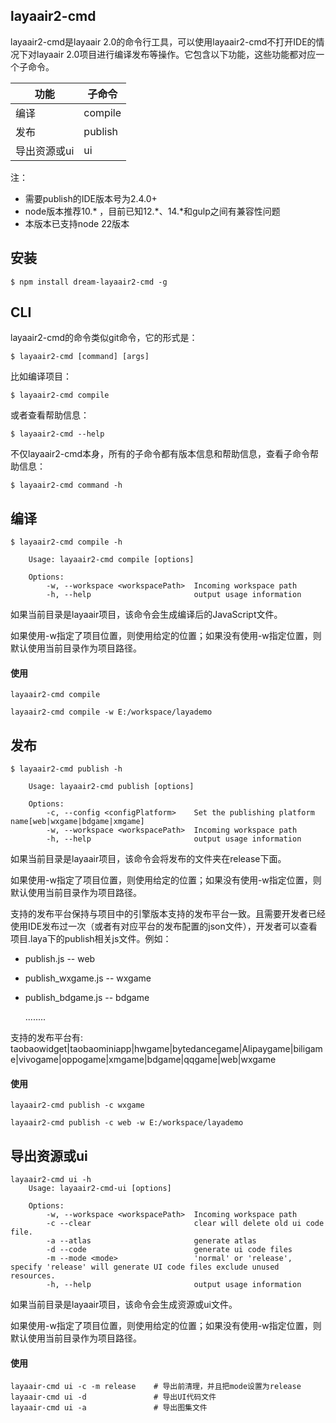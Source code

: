 ## layaair2-cmd
layaair2-cmd是layaair 2.0的命令行工具，可以使用layaair2-cmd不打开IDE的情况下对layaair 2.0项目进行编译发布等操作。它包含以下功能，这些功能都对应一个子命令。


|功能|子命令|
|-|-|
|编译|compile|
|发布|publish|
|导出资源或ui|ui|

注：
- 需要publish的IDE版本号为2.4.0+
- node版本推荐10.* ，目前已知12.*、14.*和gulp之间有兼容性问题
- 本版本已支持node 22版本


## 安装
```
$ npm install dream-layaair2-cmd -g
```


## CLI
layaair2-cmd的命令类似git命令，它的形式是：
```
$ layaair2-cmd [command] [args]
```
比如编译项目：
```
$ layaair2-cmd compile
```
或者查看帮助信息：
```
$ layaair2-cmd --help
```
不仅layaair2-cmd本身，所有的子命令都有版本信息和帮助信息，查看子命令帮助信息：
```
$ layaair2-cmd command -h
```


## 编译
```
$ layaair2-cmd compile -h

    Usage: layaair2-cmd compile [options]

    Options:
        -w, --workspace <workspacePath>  Incoming workspace path
        -h, --help                       output usage information
```
如果当前目录是layaair项目，该命令会生成编译后的JavaScript文件。

如果使用-w指定了项目位置，则使用给定的位置；如果没有使用-w指定位置，则默认使用当前目录作为项目路径。

#### 使用
```
layaair2-cmd compile
```
```
layaair2-cmd compile -w E:/workspace/layademo
```


## 发布
```
$ layaair2-cmd publish -h

    Usage: layaair2-cmd publish [options]

    Options:
        -c, --config <configPlatform>    Set the publishing platform name[web|wxgame|bdgame|xmgame]
        -w, --workspace <workspacePath>  Incoming workspace path
        -h, --help                       output usage information
```
如果当前目录是layaair项目，该命令会将发布的文件夹在release下面。

如果使用-w指定了项目位置，则使用给定的位置；如果没有使用-w指定位置，则默认使用当前目录作为项目路径。

支持的发布平台保持与项目中的引擎版本支持的发布平台一致。且需要开发者已经使用IDE发布过一次（或者有对应平台的发布配置的json文件），开发者可以查看项目.laya下的publish相关js文件。例如：
- publish.js -- web

- publish_wxgame.js -- wxgame

- publish_bdgame.js -- bdgame

  ........

支持的发布平台有: taobaowidget|taobaominiapp|hwgame|bytedancegame|Alipaygame|biligame|vivogame|oppogame|xmgame|bdgame|qqgame|web|wxgame

#### 使用
```
layaair2-cmd publish -c wxgame
```
```
layaair2-cmd publish -c web -w E:/workspace/layademo
```


## 导出资源或ui
```
layaair2-cmd ui -h
    Usage: layaair2-cmd-ui [options]

    Options:
        -w, --workspace <workspacePath>  Incoming workspace path
        -c --clear                       clear will delete old ui code file.
        -a --atlas                       generate atlas
        -d --code                        generate ui code files
        -m --mode <mode>                 'normal' or 'release', specify 'release' will generate UI code files exclude unused resources.
        -h, --help                       output usage information
```
如果当前目录是layaair项目，该命令会生成资源或ui文件。

如果使用-w指定了项目位置，则使用给定的位置；如果没有使用-w指定位置，则默认使用当前目录作为项目路径。

#### 使用
```
layaair-cmd ui -c -m release    # 导出前清理，并且把mode设置为release
layaair-cmd ui -d               # 导出UI代码文件
layaair-cmd ui -a               # 导出图集文件
```
